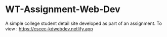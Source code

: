 # WT-Assignment-Web-Dev
A simple college student detail site developed as part of an assignment.
To view : https://cscec-kdwebdev.netlify.app
